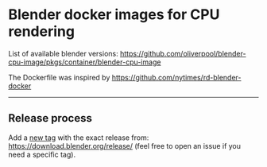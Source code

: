 # Blender docker images for CPU rendering

List of available blender versions: https://github.com/oliverpool/blender-cpu-image/pkgs/container/blender-cpu-image


The Dockerfile was inspired by https://github.com/nytimes/rd-blender-docker

---

## Release process

Add a [new tag](https://github.com/oliverpool/blender-cpu-image/releases/new) with the exact release from: https://download.blender.org/release/ (feel free to open an issue if you need a specific tag).
